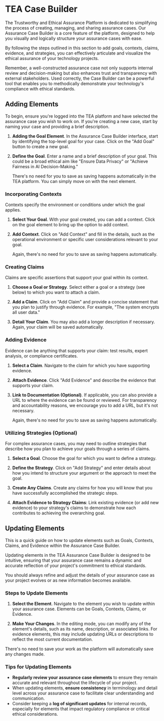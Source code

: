 # TEA Case Builder

The Trustworthy and Ethical Assurance Platform is dedicated to simplifying the process of creating, managing, and sharing assurance cases. Our Assurance Case Builder is a core feature of the platform, designed to help you visually and logically structure your assurance cases with ease.

By following the steps outlined in this section to add goals, contexts, claims, evidence, and strategies, you can effectively articulate and visualize the ethical assurance of your technology projects.

Remember, a well-constructed assurance case not only supports internal review and decision-making but also enhances trust and transparency with external stakeholders. Used correctly, the Case Builder can be a powerful tool that enables you to methodically demonstrate your technology's compliance with ethical standards.

## Adding Elements

To begin, ensure you're logged into the TEA platform and have selected the assurance case you wish to work on. If you're creating a new case, start by naming your case and providing a brief description.

1. **Adding the Goal Element**. In the Assurance Case Builder interface, start by identifying the top-level goal for your case. Click on the "Add Goal" button to create a new goal.

2. **Define the Goal**. Enter a name and a brief description of your goal. This could be a broad ethical aim like "Ensure Data Privacy" or "Achieve Fairness in AI Decision-Making."

   There's no need for you to save as saving happens automatically in the TEA platform. You can simply move on with the next element.

### Incorporating Contexts

Contexts specify the environment or conditions under which the goal applies.

1. **Select Your Goal**. With your goal created, you can add a context. Click on the goal element to bring up the option to add context.

2. **Add Context**. Click on "Add Context" and fill in the details, such as the operational environment or specific user considerations relevant to your goal.

   Again, there's no need for you to save as saving happens automatically.

### Creating Claims

Claims are specific assertions that support your goal within its context.

1. **Choose a Goal or Strategy**. Select either a goal or a strategy (see below) to which you want to attach a claim.

2. **Add a Claim**. Click on "Add Claim" and provide a concise statement that you plan to justify through evidence. For example, "The system encrypts all user data."

3. **Detail Your Claim**. You may also add a longer description if necessary. Again, your claim will be saved automatically.

### Adding Evidence

Evidence can be anything that supports your claim: test results, expert analysis, or compliance certificates.

1. **Select a Claim**. Navigate to the claim for which you have supporting evidence.

2. **Attach Evidence**. Click "Add Evidence" and describe the evidence that supports your claim.

3. **Link to Documentation (Optional)**. If applicable, you can also provide a URL to where the evidence can be found or reviewed. For transparency and accountability reasons, we encourage you to add a URL, but it's not necessary.

   Again, there's no need for you to save as saving happens automatically.

### Utilizing Strategies (Optional)

For complex assurance cases, you may need to outline strategies that describe how you plan to achieve your goals through a series of claims.

1. **Select a Goal**. Choose the goal for which you want to define a strategy.

2. **Define the Strategy**. Click on "Add Strategy" and enter details about how you intend to structure your argument or the approach to meet the goal.

3. **Create Any Claims**. Create any claims for how you will know that you have successfully accomplished the strategic steps.

4. **Attach Evidence to Strategy Claims**: Link existing evidence (or add new evidence) to your strategy's claims to demonstrate how each contributes to achieving the overarching goal.

## Updating Elements

This is a quick guide on how to update elements such as Goals, Contexts, Claims, and Evidence within the Assurance Case Builder.

Updating elements in the TEA Assurance Case Builder is designed to be intuitive, ensuring that your assurance case remains a dynamic and accurate reflection of your project's commitment to ethical standards.

You should always refine and adjust the details of your assurance case as your project evolves or as new information becomes available.

### Steps to Update Elements

1. **Select the Element**. Navigate to the element you wish to update within your assurance case. Elements can be Goals, Contexts, Claims, or Evidence.

2. **Make Your Changes**. In the editing mode, you can modify any of the element's details, such as its name, description, or associated links. For evidence elements, this may include updating URLs or descriptions to reflect the most current documentation.

There's no need to save your work as the platform will automatically save any changes made.

### Tips for Updating Elements

- **Regularly review your assurance case elements** to ensure they remain accurate and relevant throughout the lifecycle of your project.
- When updating elements, **ensure consistency** in terminology and detail level across your assurance case to facilitate clear understanding and communication.
- Consider keeping a **log of significant updates** for internal records, especially for elements that impact regulatory compliance or critical ethical considerations. <!-- TODO: For discussion with Chris: this might be a feature that we should even add to the project... -->
